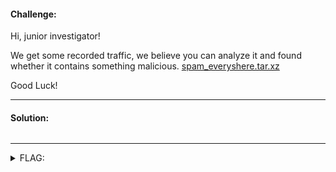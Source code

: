 #### Challenge:

Hi, junior investigator! 

We get some recorded traffic, we believe you can analyze it and found whether it contains something malicious. [spam_everyshere.tar.xz](./spam_everyshere.tar.xz ":ignore")

Good Luck!

---

#### Solution:

```bash
```

---

<details><summary>FLAG:</summary>

```
FLAG{SaXY-u8fc-p1Kv-oXoT}
```

</details>
<br/>
